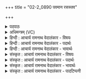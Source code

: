 +++
title = "02-2_0890 पवमान रसस्तव"

+++
<details><summary>पदपाठः</summary>

प꣡वमा꣢꣯न। र꣡सः꣢꣯। त꣡व꣢꣯। म꣡दः꣢꣯। रा꣣जन्। अदुच्छुनः꣢। अ꣣। दुच्छुनः꣢। वि। वा꣡र꣢꣯म्। अ꣡व्य꣢꣯म्। अ꣣र्षति। ८९०।
</details>

<details><summary>अधिमन्त्रम् (VC)</summary>

- पवमानः सोमः
- अहमीयुराङ्गिरसः
- गायत्री
- षड्जः
</details>

<details><summary>हिन्दी : आचार्य रामनाथ वेदालंकार - विषयः</summary>

अगले मन्त्र में पुनः परमात्मा और आचार्य के विषय का कथन है।
</details>

<details><summary>हिन्दी : आचार्य रामनाथ वेदालंकार - पदार्थः</summary>

पदार्थान्वय -  हे (पवमान) जीवन को पवित्र करनेवाले (राजन्) तेजस्वी परमात्मन् वा आचार्य ! जो (तव) आपका (अदुच्छुनः) दुर्गति तथा दुःख न उत्पन्न करनेवाला, (मदः) उत्साहकारी (रसः) आनन्दरस वा ज्ञानरस है,वह (अव्यम्) अविनश्वर, (वारम्) दोषनिवारक आत्मा को (वि अर्षति) विविध रूप में प्राप्त होता है ॥२॥
</details>

<details><summary>हिन्दी : आचार्य रामनाथ वेदालंकार - भावार्थः</summary>

भावार्थ -  परमेश्वर वा आचार्य से प्रस्रुत आनन्दरस वा विज्ञानरस को प्राप्त करके मनुष्य का आत्मा कृतार्थ हो जाता है ॥२॥
</details>

<details><summary>संस्कृत : आचार्य रामनाथ वेदालंकार - विषयः</summary>

अथ पुनः परमात्माचार्ययोर्विषयमाह।
</details>

<details><summary>संस्कृत : आचार्य रामनाथ वेदालंकार - पदार्थः</summary>

पदार्थान्वय -  हे (पवमान) पवित्रताप्रद (राजन्) तेजस्विन् परमात्मन् आचार्य वा ! यः (तव) त्वदीयः (अदुच्छुनः) न विद्यते दुच्छुना दुर्गतिः दुखं वा येन तादृशः (मदः) उत्साहकरः (रसः) आनन्दरसो ज्ञानरसो वा विद्यते,सः (अव्यम्) अव्ययम् अविनश्वरम् (वारम्) दोषनिवारकम् आत्मानम् (वि अर्षति) विविधं प्राप्नोति ॥२॥
</details>

<details><summary>संस्कृत : आचार्य रामनाथ वेदालंकार - भावार्थः</summary>

भावार्थ -  परमेश्वरादाचार्याच्च प्रस्रुतमानन्दरसं विज्ञानरसं च प्राप्य मानवानामात्मा कृतार्थो जायते ॥२॥
</details>

<details><summary>संस्कृत : आचार्य रामनाथ वेदालंकार - पादटिप्पनी</summary>

टिप्पनी -   १. ऋ० ९।६१।१७,‘पव॑मानस्य ते॒ रसो॒’ इति प्रथमः पादः।
</details>
